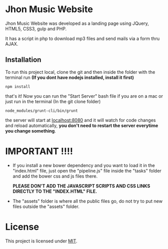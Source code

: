 Jhon Music Website
==

Jhon Music Website was developed as a landing page using JQuery, HTML5, CSS3, gulp and PHP.

It has a script in php to download mp3 files and send mails via a form thru AJAX.

## Installation

To run this project local, clone the git and then inside the folder with the terminal run **(If you dont have nodejs installed, install it first)**

```
npm install
```

that's it! Now you can run the "Start Server" bash file if you are on a mac or just run in the terminal (In the git clone folder)

```
node_modules/grunt-cli/bin/grunt
```

the server will start at [localhost:8080][] and it will watch for code changes and reload automatically, **you don't need to restart the server everytime you change something**.

IMPORTANT !!!!
==
* If you install a new bower dependency and you want to load it in the "index.html" file, just open the "pipeline.js" file inside the "tasks" folder and add the bower css and js files there.

	**PLEASE DON'T ADD THE JAVASCRIPT SCRIPTS AND CSS LINKS DIRECTLY TO THE "INDEX.HTML" FILE.**


* The "assets" folder is where all the public files go, do not try to put new files outside the "assets" folder.

# License

This project is licensed under [MIT][].

[localhost:8080]: http://localhost:8080/
[MIT]: https://github.com/jonlov/Jhon-Music/blob/master/LICENSE
